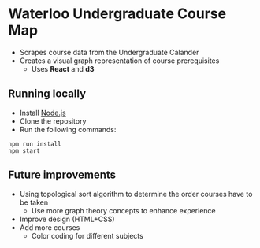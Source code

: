 # Waterloo Undergraduate Course Map

- Scrapes course data from the Undergraduate Calander
- Creates a visual graph representation of course prerequisites
  - Uses **React** and **d3**
## Running locally

- Install [Node.js](https://nodejs.org/en)
- Clone the repository 
- Run the following commands:

```
npm run install
npm start
```

## Future improvements

- Using topological sort algorithm to determine the order courses have to be taken
  - Use more graph theory concepts to enhance experience
- Improve design (HTML+CSS)
- Add more courses
  - Color coding for different subjects
